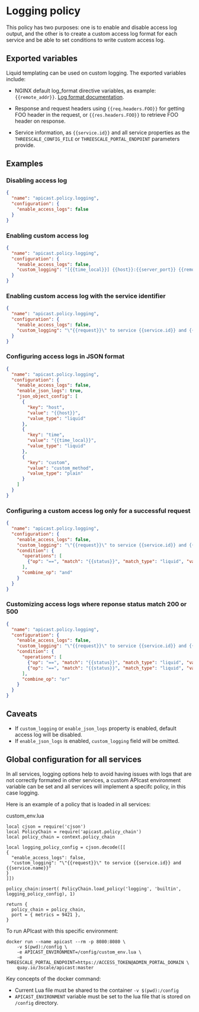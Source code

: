 # Logging policy

This policy has two purposes: one is to enable and disable access log output,
and the other is to create a custom access log format for each service and be
able to set conditions to write custom access log.


## Exported variables

Liquid templating can be used on custom logging. The exported variables include:

- NGINX default log_format directive variables, as example: `{{remote_addr}}`.
[Log format documentation](http://nginx.org/en/docs/http/ngx_http_log_module.html). 

- Response and request headers using `{{req.headers.FOO}}` for getting FOO
header in the request, or `{{res.headers.FOO}}` to retrieve FOO header on
response.
- Service information, as `{{service.id}}` and all service properties as the
  `THREESCALE_CONFIG_FILE` or `THREESCALE_PORTAL_ENDPOINT` parameters provide.

## Examples

### Disabling access log

```json
{
  "name": "apicast.policy.logging",
  "configuration": {
    "enable_access_logs": false
  }
}
```

### Enabling custom access log

```json
{
  "name": "apicast.policy.logging",
  "configuration": {
    "enable_access_logs": false,
    "custom_logging": "[{{time_local}}] {{host}}:{{server_port}} {{remote_addr}}:{{remote_port}} \"{{request}}\" {{status}} {{body_bytes_sent}} ({{request_time}}) {{post_action_impact}}",
  }
}
```

### Enabling custom access log with the service identifier

```json
{
  "name": "apicast.policy.logging",
  "configuration": {
    "enable_access_logs": false,
    "custom_logging": "\"{{request}}\" to service {{service.id}} and {{service.name}}",
  }
}
```


### Configuring access logs in JSON format

```json
{
  "name": "apicast.policy.logging",
  "configuration": {
    "enable_access_logs": false,
    "enable_json_logs": true,
    "json_object_config": [
      {
        "key": "host",
        "value": "{{host}}",
        "value_type": "liquid"
      },
      {
        "key": "time",
        "value": "{{time_local}}",
        "value_type": "liquid"
      },
      {
        "key": "custom",
        "value": "custom_method",
        "value_type": "plain"
      }
    ]
  }
}
```

### Configuring a custom access log only for a successful request

```json
{
  "name": "apicast.policy.logging",
  "configuration": {
    "enable_access_logs": false,
    "custom_logging": "\"{{request}}\" to service {{service.id}} and {{service.name}}",
    "condition": {
      "operations": [
        {"op": "==", "match": "{{status}}", "match_type": "liquid", "value": "200"}
      ],
      "combine_op": "and"
    }
  }
}
```



### Customizing access logs where reponse status match 200 or 500

```json
{
  "name": "apicast.policy.logging",
  "configuration": {
    "enable_access_logs": false,
    "custom_logging": "\"{{request}}\" to service {{service.id}} and {{service.name}}",
    "condition": {
      "operations": [
        {"op": "==", "match": "{{status}}", "match_type": "liquid", "value": "200"},
        {"op": "==", "match": "{{status}}", "match_type": "liquid", "value": "500"}
      ],
      "combine_op": "or"
    }
  }
}
```


## Caveats

- If `custom_logging` or `enable_json_logs` property is enabled, default access
  log will be disabled.
- If `enable_json_logs` is enabled, `custom_logging` field will be omitted.

## Global configuration for all services


In all services, logging options help to avoid having issues with logs that are
not correctly formated in other services, a custom APIcast environment variable
can be set and all services will implement a specifc policy, in this case
logging.

Here is an example of a policy that is loaded in all services: 

custom_env.lua
```
local cjson = require('cjson')
local PolicyChain = require('apicast.policy_chain')
local policy_chain = context.policy_chain

local logging_policy_config = cjson.decode([[
{
  "enable_access_logs": false,
  "custom_logging": "\"{{request}}\" to service {{service.id}} and {{service.name}}"
}
]])

policy_chain:insert( PolicyChain.load_policy('logging', 'builtin', logging_policy_config), 1) 

return {
  policy_chain = policy_chain,
  port = { metrics = 9421 },
}
```

To run APIcast with this specific environment: 

```
docker run --name apicast --rm -p 8080:8080 \
    -v $(pwd):/config \
    -e APICAST_ENVIRONMENT=/config/custom_env.lua \
    -e THREESCALE_PORTAL_ENDPOINT=https://ACCESS_TOKEN@ADMIN_PORTAL_DOMAIN \
    quay.io/3scale/apicast:master
```

Key concepts of the docker command: 
  - Current Lua file must be shared to the container `-v $(pwd):/config`
  - `APICAST_ENVIRONMENT` variable must be set to the lua file that is
    stored on `/config` directory.
